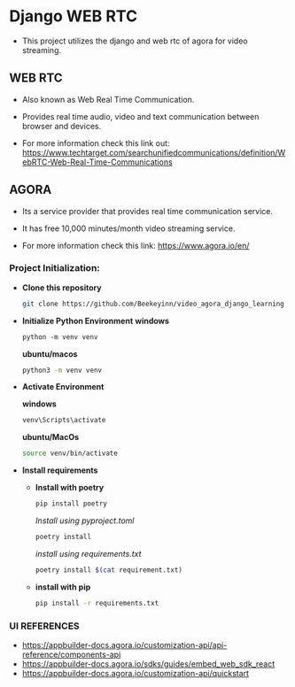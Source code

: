 # Django WEB RTC

- This project utilizes the django and web rtc of agora for video streaming.

## WEB RTC

- Also known as Web Real Time Communication.

- Provides real time audio, video and text communication between browser and devices.

- For more information check this link out: https://www.techtarget.com/searchunifiedcommunications/definition/WebRTC-Web-Real-Time-Communications

## AGORA

- Its a service provider that provides real time communication service.

- It has free 10,000 minutes/month video streaming service.

- For more information check this link: https://www.agora.io/en/

### Project Initialization:

- **Clone this repository**

  ```bash
  git clone https://github.com/Beekeyinn/video_agora_django_learning
  ```

- **Initialize Python Environment**
  **windows**

  ```ps
  python -m venv venv
  ```

  **ubuntu/macos**

  ```sh
  python3 -m venv venv
  ```

- **Activate Environment**

  **windows**

  ```cmd
  venv\Scripts\activate
  ```

  **ubuntu/MacOs**

  ```sh
  source venv/bin/activate
  ```

- **Install requirements**

  - **Install with poetry**

    ```cmd
    pip install poetry
    ```

    _Install using pyproject.toml_

    ```cmd
    poetry install
    ```

    _install using requirements.txt_

    ```bash
    poetry install $(cat requirement.txt)
    ```

  - **install with pip**
    ```bash
    pip install -r requirements.txt
    ```

### UI REFERENCES

- https://appbuilder-docs.agora.io/customization-api/api-reference/components-api
- https://appbuilder-docs.agora.io/sdks/guides/embed_web_sdk_react
- https://appbuilder-docs.agora.io/customization-api/quickstart
